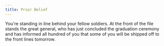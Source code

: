 ```yaml
---
title: Prior Belief
---
```


You're standing in line behind your fellow soldiers. At the front of the file stands the great general, who has just concluded the graduation ceremony and has informed all hundred of you that some of you will be shipped off to the front lines tomorrow.
